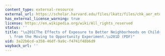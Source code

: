 ```yaml
---
content_type: external-resource
external_url: https://scholar.harvard.edu/files/lkatz/files/chk_aer_mto_0416.pdf
has_external_license_warning: true
license: https://en.wikipedia.org/wiki/All_rights_reserved
status: ''
title: "\u201CThe Effects of Exposure to Better Neighborhoods on Children: New Evidence\
  \ from the Moving to Opportunity Experiment.\u201D (PDF)"
uid: 3a22b6cd-a358-46df-9a9c-f4741f48b6d9
wayback_url: ''
---
```

